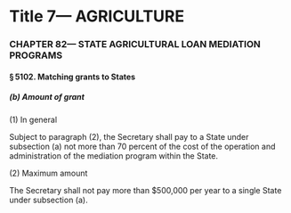 
# Title 7— AGRICULTURE
### CHAPTER 82— STATE AGRICULTURAL LOAN MEDIATION PROGRAMS
#### § 5102. Matching grants to States
##### (b) Amount of grant

(1) In general

Subject to paragraph (2), the Secretary shall pay to a State under subsection (a) not more than 70 percent of the cost of the operation and administration of the mediation program within the State.

(2) Maximum amount

The Secretary shall not pay more than $500,000 per year to a single State under subsection (a).
